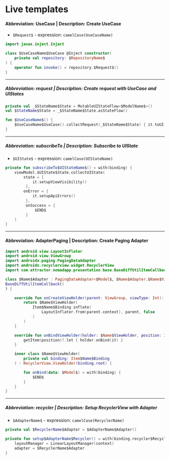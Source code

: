 # Live templates

#### Abbreviation: UseCase | Description: Create UseCase

- `$Request$` - expression: `camelCase(UseCaseName)`

```kotlin
import javax.inject.Inject

class $UseCaseName$UseCase @Inject constructor(
    private val repository: $RepositoryName$
) {
    operator fun invoke() = repository.$Request$()
}
```

---

##### Abbreviation: request | Description: Create request with UseCase and UIStates

```kotlin
private val _$StateName$State = MutableUIStateFlow<$ModelName$>()
val $StateName$State = _$StateName$State.asStateFlow()

fun $UseCaseName$() {
    $UseCaseName$UseCase().collectRequest(_$StateName$State) { it.toUI() }
}
```

---

##### Abbreviation: subscribeTo | Description: Subscribe to UIState

- `$UIState$` - expression: `camelCase(UIStateName)`

```kotlin
private fun subscribeTo$UIStateName$() = with(binding) {
    viewModel.$UIState$State.collectUIState(
        state = {
            it.setupViewVisibility()
         },
        onError = {
            it.setupApiErrors()
         },
         onSuccess = {
             $END$
         }
    )
}
```

---

#### Abbreviation: AdapterPaging | Description: Create Paging Adapter

```kotlin
import android.view.LayoutInflater
import android.view.ViewGroup
import androidx.paging.PagingDataAdapter
import androidx.recyclerview.widget.RecyclerView
import com.attractor.nomadapp.presentation.base.BaseDiffUtilItemCallback

class $Name$Adapter : PagingDataAdapter<$Model$, $Name$Adapter.$Name$ViewHolder>(
BaseDiffUtilItemCallback()
) {

    override fun onCreateViewHolder(parent: ViewGroup, viewType: Int): $Name$ViewHolder {
        return $Name$ViewHolder(
            Item$Name$Binding.inflate(
                LayoutInflater.from(parent.context), parent, false
            )
        )
    }

    override fun onBindViewHolder(holder: $Name$ViewHolder, position: Int) {
        getItem(position)?.let { holder.onBind(it) }
    }

    inner class $Name$ViewHolder(
        private val binding: Item$Name$Binding
    ) : RecyclerView.ViewHolder(binding.root) {

        fun onBind(data: $Model$) = with(binding) {
            $END$
        }
    }
}
```

---

##### Abbreviation: recycler | Description: Setup RecyclerView with Adapter

- `$AdapterName$` - expression: `camelCase(RecyclerName)`

```kotlin
private val $RecyclerName$Adapter = $AdapterName$Adapter()

private fun setup$AdapterName$Recycler() = with(binding.recycler$RecyclerView$) {
    layoutManager = LinearLayoutManager(context)
    adapter = $RecyclerName$Adapter
}
```
